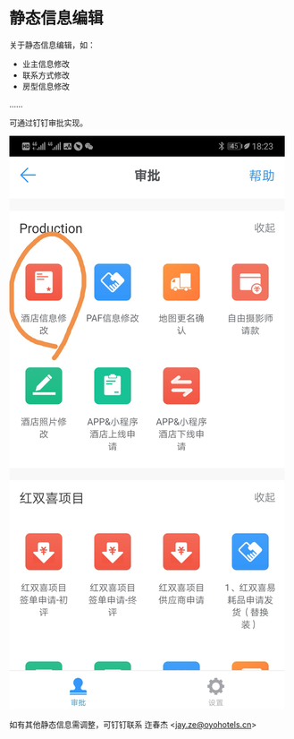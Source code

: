 # 静态信息编辑

关于静态信息编辑，如：

* 业主信息修改
* 联系方式修改
* 房型信息修改

……

可通过钉钉审批实现。

![](../.gitbook/assets/image%20%28379%29.png)

如有其他静态信息需调整，可钉钉联系 迮春杰 &lt;jay.ze@oyohotels.cn&gt;

